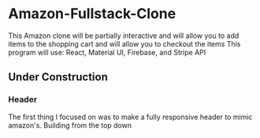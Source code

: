 # Amazon-Fullstack-Clone
This Amazon clone will be partially interactive and will allow you to add items to the shopping cart and will allow you to checkout the items
This program will use: React, Material UI, Firebase, and Stripe API


## Under Construction

### Header
The first thing I focused on was to make a fully responsive header to mimic amazon's. Building from the top down 
